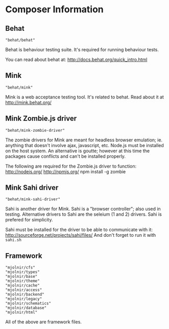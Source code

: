 
Composer Information
====================


Behat
-----

	"behat/behat"

Behat is behaviour testing suite. It's required for running behaviour tests.

You can read about behat at: http://docs.behat.org/quick_intro.html


Mink
----

	"behat/mink"

Mink is a web acceptance testing tool. It's related to behat. Read about it
at http://mink.behat.org/


Mink Zombie.js driver
---------------------

	"behat/mink-zombie-driver"

The zombie drivers for Mink are meant for headless browser emulation;
ie. anything that doesn't involve ajax, javascript, etc. Node.js must be 
installed on the host system. An alternative is goutte; however at this time the 
packages cause conflicts and can't be installed properly.

The following are required for the Zombie.js driver to function:
 http://nodejs.org/
 http://npmjs.org/
 npm install -g zombie


Mink Sahi driver
----------------

	"behat/mink-sahi-driver"

Sahi is another driver for Mink. Sahi is a "browser controller"; also used in
testing. Alternative drivers to Sahi are the seleium (1 and 2) drivers. Sahi is
prefered for simplicity.

Sahi must be installed for the driver to be able to communicate with it:
http://sourceforge.net/projects/sahi/files/
And don't forget to run it with `sahi.sh`


Framework
---------

	"mjolnir/cfs"
	"mjolnir/types"
	"mjolnir/base"
	"mjolnir/theme"
	"mjolnir/cache"
	"mjolnir/access"
	"mjolnir/backend"
	"mjolnir/legacy"
	"mjolnir/schematics"
	"mjolnir/database" 
	"mjolnir/html"

All of the above are framework files.